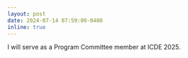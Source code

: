 ```yaml
---
layout: post
date: 2024-07-14 07:59:00-0400
inline: true
---
```


I will serve as a Program Committee member at ICDE 2025.